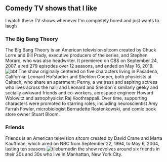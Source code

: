 ## Comedy TV shows that I like

I watch these TV shows whenever I'm completely bored and just wants to laugh 


### The Big Bang Theory

The Big Bang Theory is an American television sitcom created by Chuck Lorre and Bill Prady, executive producers of the series, and Stephen Moraro, who was also headwriter. It premiered on CBS on September 24, 2007, aired 279 episodes over 12 seasons, and ended on May 16, 2019.
![bbt](https://user-images.githubusercontent.com/102715130/163528451-6face785-5a1b-4dbb-8a59-eb614aba4487.jpg)
The show originally centered on five characters living in Pasadena, California: Leonard Hofstadter and Sheldon Cooper, both physicists at Caltech, who share an apartment; Penny, a waitress and aspiring actress who lives across the hall; and Leonard and Sheldon`s similarly geeky and socially awkward friends and co-workers, aerospace engineer Howard Wolowitz and astrophysicist Raj Koothrappali. Over time, supporting characters were promoted to starring roles, including neuroscientist Amy Farrah Fowler, microbiologist Bernadette Rostenkowski, and comic book store owner Stuart Bloom.








### Friends 

Friends is an American television sitcom created by David Crane and Marta Kauffman, which aired on NBC from September 22, 1994, to May 6, 2004, lasting ten seasons
![tileburnedin](https://user-images.githubusercontent.com/102715130/163529630-54cd68a2-24ef-49f7-9a39-3d0872e33915.jpg)
the show revolves around six friends in their 20s and 30s who live in Manhattan, New York City. 

